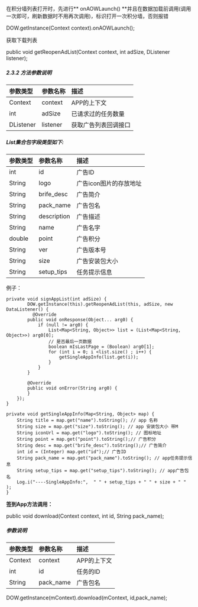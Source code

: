 在积分墙列表打开时，先进行** onAOWLaunch\(\) **并且在数据加载前调用\(调用一次即可，刷新数据时不用再次调用\)，标识打开一次积分墙，否则报错

DOW.getInstance\(Context context\).onAOWLaunch\(\);

获取下载列表

public void getReopenAdList\(Context context, int adSize, DListener listener\);

##### 2.3.2 方法参数说明

| 参数类型 | 参数名称 | 描述 |
| :--- | :--- | :--- |
| Context | context | APP的上下文 |
| int | adSize | 已请求过的任务数量 |
| DListener | listener | 获取广告列表回调接口 |

##### List集合包字段类型如下:

| 参数类型 | 参数名称 | 描述 |
| :--- | :--- | :--- |
| int | id | 广告ID |
| String | logo | 广告icon图片的存放地址 |
| String | brife\_desc | 广告简介 |
| String | pack\_name | 广告包名 |
| String | description | 广告描述 |
| String | name | 广告名字 |
| double | point | 广告积分 |
| String | ver | 广告版本号 |
| String | size | 广告安装包大小 |
| String | setup\_tips | 任务提示信息 |

例子：

```
private void signAppList(int adSize) {
        DOW.getInstance(this).getReopenAdList(this, adSize, new DataListener() {
          @Override
        public void onResponse(Object... arg0) {
            if (null != arg0) {
                List<Map<String, Object>> list = (List<Map<String, Object>>) arg0[0];
                // 是否最后一页数据
                boolean mIsLastPage = (Boolean) arg0[1];
                for (int i = 0; i <list.size() ; i++) {
                    getSingleAppInfo(list.get(i));
                }
            }
        }

        @Override
        public void onError(String arg0) {
        }
    });
}

private void getSingleAppInfo(Map<String, Object> map) {
    String title = map.get("name").toString(); // app 名称
    String size = map.get("size").toString(); // app 安装包大小 带M
    String iconUrl = map.get("logo").toString(); // 图标地址
    String point = map.get("point").toString();// 广告积分
    String desc = map.get("brife_desc").toString();// 广告简介
    int id = (Integer) map.get("id");// 广告ID
    String pack_name = map.get("pack_name").toString(); // app任务提示信息
    String setup_tips = map.get("setup_tips").toString(); // app广告包名
    Log.i("----SingleAppInfo:",  " " + setup_tips + " " + size + " " );
}
```

** 签到App方法调用：**

public void download\(Context context, int id, String pack\_name\);

##### 参数说明

| 参数类型 | 参数名称 | 描述 |
| :--- | :--- | :--- |
| Context | context | APP的上下文 |
| int | id | 任务的ID |
| String | pack\_name | 广告包名 |

DOW.getInstance\(mContext\).download\(mContext, id,pack\_name\);

